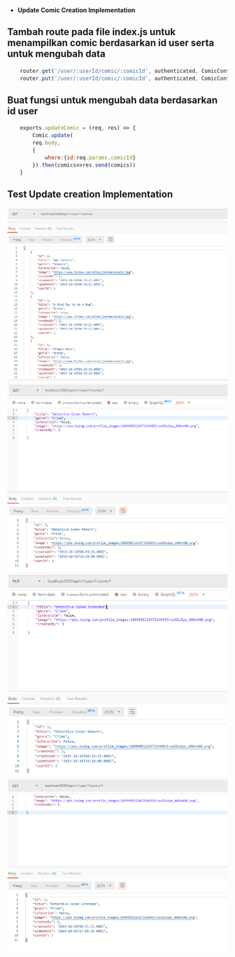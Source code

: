 - **Update Comic Creation Implementation**

## Tambah route pada file index.js untuk menampilkan comic berdasarkan id user serta untuk mengubah data
```javascript
    router.get('/user/:userId/comic/:comicId', authenticated, ComicController.show)
    router.put('/user/:userId/comic/:comicId', authenticated, ComicController.updateComic)
```

## Buat fungsi untuk mengubah data berdasarkan id user
```javascript
    exports.updateComic = (req, res) => {
        Comic.update(
        req.body,
        {
            where:{id:req.params.comicId}
        }).then(comics=>res.send(comics))
    }
```

## Test Update creation Implementation
<img src="./image_git/UpdateComic1.PNG" width="800" alt="webtoon"/><br />
<img src="./image_git/UpdateComic2.PNG" width="800" alt="webtoon"/><br />
<img src="./image_git/UpdateComic3.PNG" width="800" alt="webtoon"/><br />
<img src="./image_git/UpdateComic4.PNG" width="800" alt="webtoon"/>